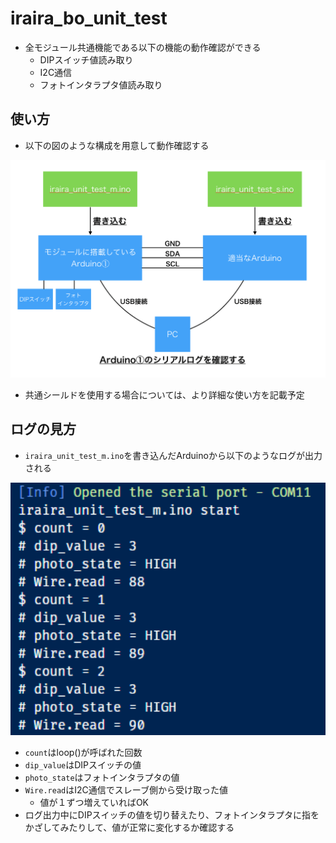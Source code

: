 # iraira_bo_unit_test

- 全モジュール共通機能である以下の機能の動作確認ができる
  - DIPスイッチ値読み取り
  - I2C通信
  - フォトインタラプタ値読み取り

## 使い方

- 以下の図のような構成を用意して動作確認する
<img src="https://github.com/Lchika/iraira_bo_unit_test/blob/master/pic/iraira_unit_test_pic_1.png" width="600px">

- 共通シールドを使用する場合については、より詳細な使い方を記載予定

## ログの見方
- `iraira_unit_test_m.ino`を書き込んだArduinoから以下のようなログが出力される
<img src="https://github.com/Lchika/iraira_bo_unit_test/blob/master/pic/result.PNG" width="600px">

  - `count`はloop()が呼ばれた回数
  - `dip_value`はDIPスイッチの値
  - `photo_state`はフォトインタラプタの値
  - `Wire.read`はI2C通信でスレーブ側から受け取った値
    - 値が１ずつ増えていればOK
- ログ出力中にDIPスイッチの値を切り替えたり、フォトインタラプタに指をかざしてみたりして、値が正常に変化するか確認する